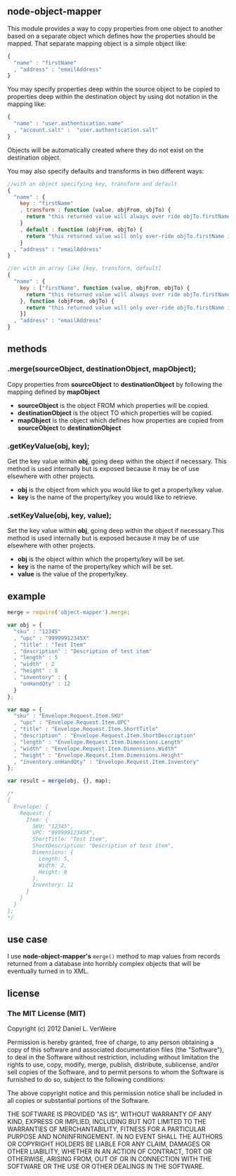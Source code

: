 node-object-mapper
------------------

This module provides a way to copy properties from one object to another based 
on a separate object which defines how the properties should be mapped. That 
separate mapping object is a simple object like:

```javascript
{
  "name" : "firstName"
  , "address" : "emailAddress"
}
```

You may specify properties deep within the source object to be copied to 
properties deep within the destination object by using dot notation in the 
mapping like:

```javascript
{
  "name" : "user.authentication.name"
  , "account.salt" :  "user.authentication.salt"
}
```

Objects will be automatically created where they do not exist on the destination 
object.

You may also specify defaults and transforms in two different ways:

```javascript
//with an object specifying key, transform and default
{
  "name" : { 
    key : "firstName"
    , transform : function (value, objFrom, objTo) {
      return "this returned value will always over ride objTo.firstName";
    }
    , default : function (objFrom, objTo) {
      return "this returned value will only over-ride objTo.firstName if objFrom.name is null or undefined";
    }
  , "address" : "emailAddress"
}

//or with an array like [key, transform, default]
{
  "name" : { 
    key : ["firstName", function (value, objFrom, objTo) {
      return "this returned value will always over ride objTo.firstName";
    }, function (objFrom, objTo) {
      return "this returned value will only over-ride objTo.firstName if objFrom.name is null or undefined";
    }]
  , "address" : "emailAddress"
}
```




methods
------------

### .merge(sourceObject, destinationObject, mapObject); 

Copy properties from **sourceObject** to **destinationObject** by following the 
mapping defined by **mapObject**

 - **sourceObject** is the object FROM which properties will be copied.
 - **destinationObject** is the object TO which properties will be copied.
 - **mapObject** is the object which defines how properties are copied from 
**sourceObject** to **destinationObject**

### .getKeyValue(obj, key);

Get the key value within **obj**, going deep within the object if necessary. 
This method is used internally but is exposed because it may be of use elsewhere 
with other projects.

 - **obj** is the object from which you would like to get a property/key value.
 - **key** is the name of the property/key you would like to retrieve.

### .setKeyValue(obj, key, value);

Set the key value within **obj**, going deep within the object if necessary.This 
method is used internally but is exposed because it may be of use elsewhere with 
other projects.

 - **obj** is the object within which the property/key will be set.
 - **key** is the name of the property/key which will be set.
 - **value** is the value of the property/key.

example
------------

```javascript
merge = require('object-mapper').merge;

var obj = {
  "sku" : "12345"
  , "upc" : "99999912345X"
  , "title" : "Test Item"
  , "description" : "Description of test item"
  , "length" : 5
  , "width" : 2
  , "height" : 8
  , "inventory" : {
    "onHandQty" : 12
  }
};

var map = {
  "sku" : "Envelope.Request.Item.SKU"
  , "upc" : "Envelope.Request.Item.UPC"
  , "title" : "Envelope.Request.Item.ShortTitle"
  , "description" : "Envelope.Request.Item.ShortDescription"
  , "length" : "Envelope.Request.Item.Dimensions.Length"
  , "width" : "Envelope.Request.Item.Dimensions.Width"
  , "height" : "Envelope.Request.Item.Dimensions.Height"
  , "inventory.onHandQty" : "Envelope.Request.Item.Inventory"
};

var result = merge(obj, {}, map);

/*
{ 
  Envelope: { 
    Request: { 
      Item: { 
        SKU: "12345",
        UPC: "99999912345X",
        ShortTitle: "Test Item",
        ShortDescription: "Description of test item",
        Dimensions: { 
          Length: 5, 
          Width: 2, 
          Height: 8 
        },
        Inventory: 12 
      } 
    } 
  } 
};
*/
```

use case
-------------

I use **node-object-mapper's** `merge()` method to map values from records 
returned from a database into horribly complex objects that will be eventually 
turned in to XML. 


license
----------

### The MIT License (MIT)


Copyright (c) 2012 Daniel L. VerWeire

Permission is hereby granted, free of charge, to any person obtaining
a copy of this software and associated documentation files (the
"Software"), to deal in the Software without restriction, including
without limitation the rights to use, copy, modify, merge, publish,
distribute, sublicense, and/or sell copies of the Software, and to
permit persons to whom the Software is furnished to do so, subject to
the following conditions:

The above copyright notice and this permission notice shall be
included in all copies or substantial portions of the Software.

THE SOFTWARE IS PROVIDED "AS IS", WITHOUT WARRANTY OF ANY KIND,
EXPRESS OR IMPLIED, INCLUDING BUT NOT LIMITED TO THE WARRANTIES OF
MERCHANTABILITY, FITNESS FOR A PARTICULAR PURPOSE AND NONINFRINGEMENT.
IN NO EVENT SHALL THE AUTHORS OR COPYRIGHT HOLDERS BE LIABLE FOR ANY
CLAIM, DAMAGES OR OTHER LIABILITY, WHETHER IN AN ACTION OF CONTRACT,
TORT OR OTHERWISE, ARISING FROM, OUT OF OR IN CONNECTION WITH THE
SOFTWARE OR THE USE OR OTHER DEALINGS IN THE SOFTWARE.